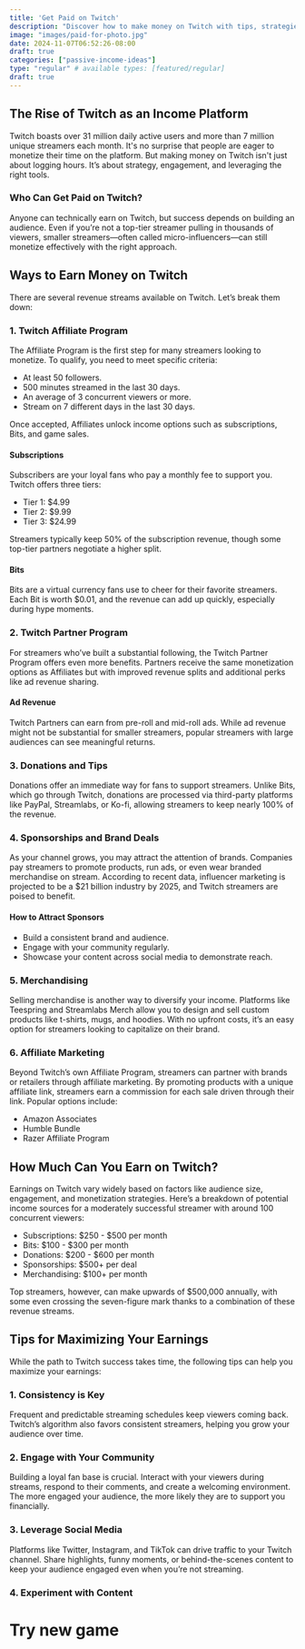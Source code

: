 ```yaml
---
title: 'Get Paid on Twitch'
description: "Discover how to make money on Twitch with tips, strategies, and income streams for streamers of all levels."
image: "images/paid-for-photo.jpg"
date: 2024-11-07T06:52:26-08:00
draft: true
categories: ["passive-income-ideas"]
type: "regular" # available types: [featured/regular]
draft: true
---
```


## The Rise of Twitch as an Income Platform

Twitch boasts over 31 million daily active users and more than 7 million unique streamers each month. It's no surprise that people are eager to monetize their time on the platform. But making money on Twitch isn't just about logging hours. It’s about strategy, engagement, and leveraging the right tools.

### Who Can Get Paid on Twitch?

Anyone can technically earn on Twitch, but success depends on building an audience. Even if you’re not a top-tier streamer pulling in thousands of viewers, smaller streamers—often called micro-influencers—can still monetize effectively with the right approach.



## Ways to Earn Money on Twitch

There are several revenue streams available on Twitch. Let’s break them down:

### 1. Twitch Affiliate Program

The Affiliate Program is the first step for many streamers looking to monetize. To qualify, you need to meet specific criteria:

-   At least 50 followers.
-   500 minutes streamed in the last 30 days.
-   An average of 3 concurrent viewers or more.
-   Stream on 7 different days in the last 30 days.

Once accepted, Affiliates unlock income options such as subscriptions, Bits, and game sales.

#### Subscriptions

Subscribers are your loyal fans who pay a monthly fee to support you. Twitch offers three tiers:

-   Tier 1: $4.99
-   Tier 2: $9.99
-   Tier 3: $24.99

Streamers typically keep 50% of the subscription revenue, though some top-tier partners negotiate a higher split.

#### Bits

Bits are a virtual currency fans use to cheer for their favorite streamers. Each Bit is worth $0.01, and the revenue can add up quickly, especially during hype moments.



### 2. Twitch Partner Program

For streamers who’ve built a substantial following, the Twitch Partner Program offers even more benefits. Partners receive the same monetization options as Affiliates but with improved revenue splits and additional perks like ad revenue sharing.

#### Ad Revenue

Twitch Partners can earn from pre-roll and mid-roll ads. While ad revenue might not be substantial for smaller streamers, popular streamers with large audiences can see meaningful returns.



### 3. Donations and Tips

Donations offer an immediate way for fans to support streamers. Unlike Bits, which go through Twitch, donations are processed via third-party platforms like PayPal, Streamlabs, or Ko-fi, allowing streamers to keep nearly 100% of the revenue.



### 4. Sponsorships and Brand Deals

As your channel grows, you may attract the attention of brands. Companies pay streamers to promote products, run ads, or even wear branded merchandise on stream. According to recent data, influencer marketing is projected to be a $21 billion industry by 2025, and Twitch streamers are poised to benefit.

#### How to Attract Sponsors

-   Build a consistent brand and audience.
-   Engage with your community regularly.
-   Showcase your content across social media to demonstrate reach.



### 5. Merchandising

Selling merchandise is another way to diversify your income. Platforms like Teespring and Streamlabs Merch allow you to design and sell custom products like t-shirts, mugs, and hoodies. With no upfront costs, it’s an easy option for streamers looking to capitalize on their brand.



### 6. Affiliate Marketing

Beyond Twitch’s own Affiliate Program, streamers can partner with brands or retailers through affiliate marketing. By promoting products with a unique affiliate link, streamers earn a commission for each sale driven through their link. Popular options include:

-   Amazon Associates
-   Humble Bundle
-   Razer Affiliate Program



## How Much Can You Earn on Twitch?

Earnings on Twitch vary widely based on factors like audience size, engagement, and monetization strategies. Here’s a breakdown of potential income sources for a moderately successful streamer with around 100 concurrent viewers:

-   Subscriptions: $250 - $500 per month
-   Bits: $100 - $300 per month
-   Donations: $200 - $600 per month
-   Sponsorships: $500+ per deal
-   Merchandising: $100+ per month

Top streamers, however, can make upwards of $500,000 annually, with some even crossing the seven-figure mark thanks to a combination of these revenue streams.



## Tips for Maximizing Your Earnings

While the path to Twitch success takes time, the following tips can help you maximize your earnings:

### 1. Consistency is Key

Frequent and predictable streaming schedules keep viewers coming back. Twitch’s algorithm also favors consistent streamers, helping you grow your audience over time.

### 2. Engage with Your Community

Building a loyal fan base is crucial. Interact with your viewers during streams, respond to their comments, and create a welcoming environment. The more engaged your audience, the more likely they are to support you financially.

### 3. Leverage Social Media

Platforms like Twitter, Instagram, and TikTok can drive traffic to your Twitch channel. Share highlights, funny moments, or behind-the-scenes content to keep your audience engaged even when you’re not streaming.

### 4. Experiment with Content

Try new game
 =
